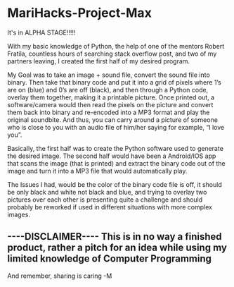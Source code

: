 # MariHacks-Project-Max
It's in ALPHA STAGE!!!!!

With my basic knowledge of Python, the help of one of the mentors Robert Fratila, countless hours of searching stack overflow post, and two of my partners leaving, I created the first half of my desired program.

My Goal was to take an image + sound file, convert the sound file into binary. Then take that binary code and put it into a grid of pixels where 1’s are on (blue) and 0’s are off (black), and then through a Python code, overlay them together, making it a printable picture. Once printed out, a software/camera would then read the pixels on the picture and convert them back into binary and re-encoded into a MP3 format and play the original soundbite. And thus, you can carry around a picture of someone who is close to you with an audio file of him/her saying for example, “I love you”.

Basically, the first half was to create the Python software used to generate the desired image. The second half would have been a Android/IOS app that scans the image (that is printed) and extract the binary code out of the image and turn it into a MP3 file that would automatically play. 

The Issues I had, would be the color of the binary code file is off, it should be only black and white not black and blue, and trying to overlay two pictures over each other is presenting quite a challenge and should probably be reworked if used in different situations with more complex images.


----DISCLAIMER----
This is in no way a finished product, rather a pitch for an idea while using my limited knowledge of Computer Programming
--------------------------

And remember, sharing is caring
-M
